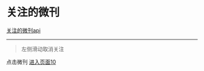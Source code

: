 # 关注的微刊


[关注的微刊api](https://github.com/zhangshanhai/readthis-api/blob/master/doc/users.md#%E5%85%B3%E6%B3%A8%E5%BE%AE%E5%88%8A)

---

> 左侧滑动取消关注

点击微刊 [进入页面10](https://github.com/zhangshanhai/readthis-web/blob/master/pm/10.md)